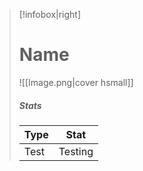 > [!infobox|right]
> # Name
> ![[Image.png|cover hsmall]]
> 
> ##### Stats
> | Type | Stat |
> | ---- | ---- |
> | Test | Testing |